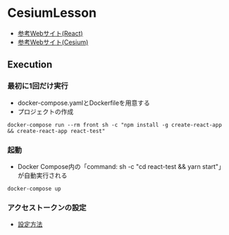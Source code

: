 # CesiumLesson

- [参考Webサイト(React)](https://qiita.com/Bashi50/items/8086e27c8e356e786227)
- [参考Webサイト(Cesium)](https://qiita.com/Bashi50/items/8086e27c8e356e786227)

## Execution

### 最初に1回だけ実行

- docker-compose.yamlとDockerfileを用意する
- プロジェクトの作成

```
docker-compose run --rm front sh -c "npm install -g create-react-app && create-react-app react-test"
```

### 起動

- Docker Compose内の「command: sh -c "cd react-test && yarn start"」が自動実行される

```
docker-compose up
```

### アクセストークンの設定

- [設定方法](https://zenn.dev/lesserpanda/articles/2baa2f6eed690b)
